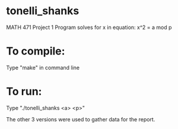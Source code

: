 # tonelli_shanks
MATH 471 Project 1
Program solves for x in equation: x^2 = a mod p

# To compile:
  Type "make" in command line
# To run:
  Type "./tonelli_shanks \<a\> \<p\>" 

The other 3 versions were used to gather data for the report.

